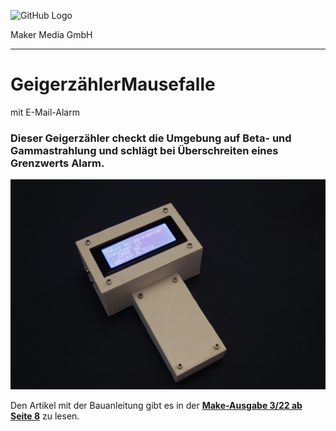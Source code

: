 ![GitHub Logo](http://www.heise.de/make/icons/make_logo.png)

Maker Media GmbH
*** 

# GeigerzählerMausefalle
mit E-Mail-Alarm

### Dieser Geigerzähler checkt die Umgebung auf Beta- und Gammastrahlung und schlägt bei Überschreiten eines Grenzwerts Alarm.

![Picture](https://github.com/MakeMagazinDE/Geigerzaehler/blob/main/Bild17.JPG)

Den Artikel mit der Bauanleitung gibt es in der **[Make-Ausgabe 3/22 ab Seite 8](https://www.heise.de/select/make/2022/3/2207009291193178836)** zu lesen. 
